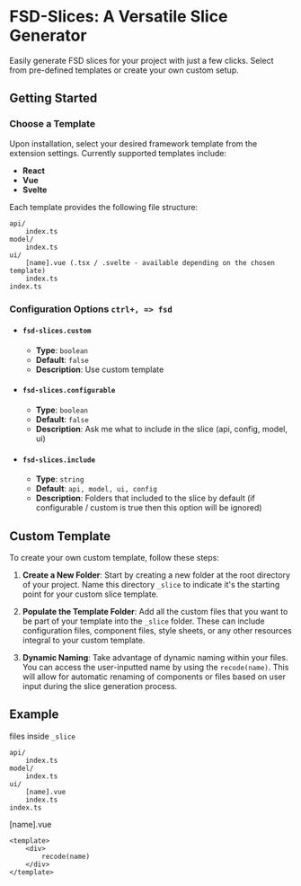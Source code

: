 # FSD-Slices: A Versatile Slice Generator

Easily generate FSD slices for your project with just a few clicks. Select from pre-defined templates or create your own custom setup.

## Getting Started

### Choose a Template

Upon installation, select your desired framework template from the extension settings. Currently supported templates include:

- **React**
- **Vue**
- **Svelte**

Each template provides the following file structure:

```plaintext
api/
    index.ts
model/
    index.ts
ui/
    [name].vue (.tsx / .svelte - available depending on the chosen template)
    index.ts
index.ts
```

### Configuration Options `ctrl+, => fsd`

- #### `fsd-slices.custom`
  - **Type**: `boolean`
  - **Default**: `false`
  - **Description**: Use custom template

- #### `fsd-slices.configurable`
  - **Type**: `boolean`
  - **Default**: `false`
  - **Description**: Ask me what to include in the slice (api, config, model, ui)


- #### `fsd-slices.include`
  - **Type**: `string`
  - **Default**: `api, model, ui, config`
  - **Description**: Folders that included to the slice by default (if configurable / custom is true then this option will be ignored)




## Custom Template

To create your own custom template, follow these steps:

1. **Create a New Folder**:
   Start by creating a new folder at the root directory of your project. Name this directory `_slice` to indicate it's the starting point for your custom slice template.

2. **Populate the Template Folder**:
   Add all the custom files that you want to be part of your template into the `_slice` folder. These can include configuration files, component files, style sheets, or any other resources integral to your custom template.

3. **Dynamic Naming**:
   Take advantage of dynamic naming within your files. You can access the user-inputted name by using the `recode(name)`. This will allow for automatic renaming of components or files based on user input during the slice generation process.


## Example

files inside `_slice`

```plaintext
api/
    index.ts
model/
    index.ts
ui/
    [name].vue
    index.ts
index.ts
```


[name].vue
```
<template>
    <div>
        recode(name)
    </div>
</template>

```



